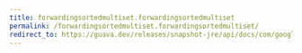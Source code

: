 ```yaml
---
title: forwardingsortedmultiset.forwardingsortedmultiset
permalink: /forwardingsortedmultiset.forwardingsortedmultiset/
redirect_to: https://guava.dev/releases/snapshot-jre/api/docs/com/google/common/collect/ForwardingSortedMultiset.html#ForwardingSortedMultiset--
---
```

